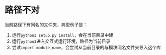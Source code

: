 # 路径不对
当前路径下有同名的文件夹，典型例子是：
1. 运行`python3 setup.py install`，会在当前目录中建
2. 运行`python3`进入交互式运行环境，路径为当前目录
3. 尝试`import module_name`，会尝试从当前目录的与模块同名文件夹导入这个库